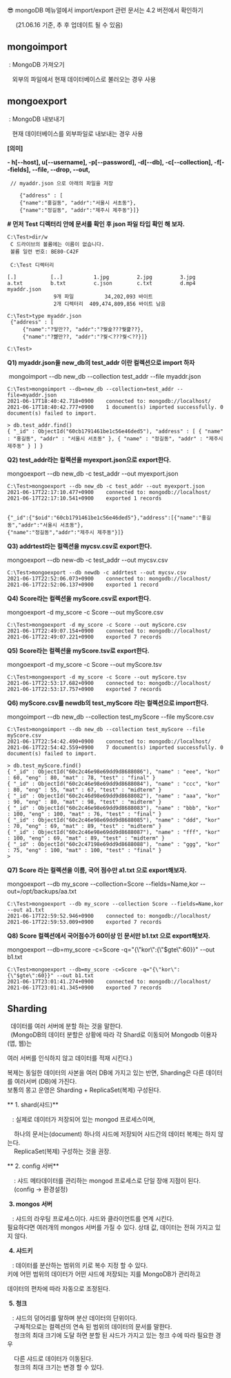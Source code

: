 😎 mongoDB 메뉴얼에서 import/export 관련 문서는 4.2 버전에서 확인하기

     (21.06.16 기준, 추 후 업데이트 될 수 있음)

## **mongoimport**

 : MongoDB 가져오기

   외부의 파일에서 현재 데이터베이스로 불러오는 경우 사용

## **mongoexport**

 : MongoDB 내보내기

   현재 데이터베이스를 외부파일로 내보내는 경우 사용

**\[의미\]**

  
**\- h\[--host\], u\[--username\], -p\[--password\], -d\[--db\], -c\[--collection\], -f\[--fields\], --file, --drop, --out,**

```
 // myaddr.json 으로 아래의 파일을 저장 
 
    {"address" : [
    {"name":"홍길동", "addr":"서울시 서초동"},
    {"name":"정길동", "addr":"제주시 제주동"}]}
```

**\# 먼저 Test 디렉터리 안에 문서를 확인 후 json 파일 타입 확인 해 보자.**

```
C:\Test>dir/w
 C 드라이브의 볼륨에는 이름이 없습니다.
 볼륨 일련 번호: BE80-C42F

 C:\Test 디렉터리

[.]           [..]          1.jpg         2.jpg         3.jpg
a.txt         b.txt         c.json        c.txt         d.mp4
myaddr.json
               9개 파일          34,202,093 바이트
               2개 디렉터리  409,474,809,856 바이트 남음

C:\Test>type myaddr.json
 {"address" : [
     {"name":"?띻만??, "addr":"?쒖슱???쒖큹??},
     {"name":"?뺢만??, "addr":"?쒖＜???쒖＜??}]}

C:\Test>
```

**Q1) myaddr.json을 new\_db의 test\_addr 이란 컬렉션으로 import 하자**

 mongoimport --db new\_db --collection test\_addr --file myaddr.json

```
C:\Test>mongoimport --db=new_db --collection=test_addr --file=myaddr.json
2021-06-17T18:40:42.718+0900    connected to: mongodb://localhost/
2021-06-17T18:40:42.777+0900    1 document(s) imported successfully. 0 document(s) failed to import.

> db.test_addr.find()
{ "_id" : ObjectId("60cb1791461be1c56e46ded5"), "address" : [ { "name" : "홍길동", "addr" : "서울시 서초동" }, { "name" : "정길동", "addr" : "제주시 제주동" } ] }
```

**Q2) test\_addr라는 컬렉션을 myexport.json으로 export한다.**

mongoexport --db new\_db -c test\_addr --out myexport.json

```
C:\Test>mongoexport --db new_db -c test_addr --out myexport.json
2021-06-17T22:17:10.477+0900    connected to: mongodb://localhost/
2021-06-17T22:17:10.541+0900    exported 1 records


{"_id":{"$oid":"60cb1791461be1c56e46ded5"},"address":[{"name":"홍길동","addr":"서울시 서초동"},
{"name":"정길동","addr":"제주시 제주동"}]}
```

  
**Q3) addrtest라는 컬렉션을 mycsv.csv로 export한다.**

  
mongoexport --db new-db -c test\_addr --out mycsv.csv

```
C:\Test>mongoexport --db newdb -c addrtest --out mycsv.csv
2021-06-17T22:52:06.073+0900    connected to: mongodb://localhost/
2021-06-17T22:52:06.137+0900    exported 1 record
```

  
**Q4) Score라는 컬렉션을 myScore.csv로 export한다.**

  
mongoexport -d my\_score -c Score --out myScore.csv

```
C:\Test>mongoexport -d my_score -c Score --out myScore.csv
2021-06-17T22:49:07.154+0900    connected to: mongodb://localhost/
2021-06-17T22:49:07.221+0900    exported 7 records
```

  
**Q5) Score라는 컬렉션을 myScore.tsv로 export한다.**

  
mongoexport -d my\_score -c Score --out myScore.tsv

```
C:\Test>mongoexport -d my_score -c Score --out myScore.tsv
2021-06-17T22:53:17.682+0900    connected to: mongodb://localhost/
2021-06-17T22:53:17.757+0900    exported 7 records
```

  
**Q6) myScore.csv를 newdb의 test\_myScore 라는 컬렉션으로 import한다.**

  
mongoimport --db new\_db --collection test\_myScore --file myScore.csv

```
C:\Test>mongoimport --db new_db --collection test_myScore --file myScore.csv
2021-06-17T22:54:42.490+0900    connected to: mongodb://localhost/
2021-06-17T22:54:42.559+0900    7 document(s) imported successfully. 0 document(s) failed to import.

> db.test_myScore.find()
{ "_id" : ObjectId("60c2c46e98e69dd9d8688086"), "name" : "eee", "kor" : 60, "eng" : 80, "mat" : 78, "test" : "final" }
{ "_id" : ObjectId("60c2c46e98e69dd9d8688084"), "name" : "ccc", "kor" : 80, "eng" : 55, "mat" : 67, "test" : "midterm" }
{ "_id" : ObjectId("60c2c46d98e69dd9d8688082"), "name" : "aaa", "kor" : 90, "eng" : 80, "mat" : 98, "test" : "midterm" }
{ "_id" : ObjectId("60c2c46e98e69dd9d8688083"), "name" : "bbb", "kor" : 100, "eng" : 100, "mat" : 76, "test" : "final" }
{ "_id" : ObjectId("60c2c46e98e69dd9d8688085"), "name" : "ddd", "kor" : 70, "eng" : 69, "mat" : 89, "test" : "midterm" }
{ "_id" : ObjectId("60c2c46e98e69dd9d8688087"), "name" : "fff", "kor" : 100, "eng" : 69, "mat" : 89, "test" : "midterm" }
{ "_id" : ObjectId("60c2c47198e69dd9d8688088"), "name" : "ggg", "kor" : 75, "eng" : 100, "mat" : 100, "test" : "final" }
>
```

  
**Q7) Score 라는 컬렉션을 이름, 국어 점수만 a1.txt 으로 export해보자.**

  
mongoexport --db my\_score --collection=Score --fields=Name,kor --out=/opt/backups/aa.txt

```
C:\Test>mongoexport --db my_score --collection Score --fields=Name,kor --out a1.txt
2021-06-17T22:59:52.946+0900    connected to: mongodb://localhost/
2021-06-17T22:59:53.009+0900    exported 7 records
```

  
  
**Q8) Score 컬렉션에서 국어점수가 60이상 인 문서만 b1.txt 으로 export해보자.**  
  
mongoexport --db=my\_score -c=Score -q="{\\"kor\\":{\\"$gte\\":60}}" --out b1.txt

```
C:\Test>mongoexport --db=my_score -c=Score -q="{\"kor\":{\"$gte\":60}}" --out b1.txt
2021-06-17T23:01:41.274+0900    connected to: mongodb://localhost/
2021-06-17T23:01:41.345+0900    exported 7 records
```

## **Sharding** 

  데이터를 여러 서버에 분할 하는 것을 말한다.  
  (MongoDB의 데이터 분할은 상황에 따라 각 Shard로 이동되어 Mongodb 이용자(앱, 웹)는

여러 서버를 인식하지 않고 데이터를 적재 시킨다.)  

복제는 동일한 데이터의 사본을 여러 DB에 가지고 있는 반면, Sharding은 다른 데이터를 여러서버 (DB)에 가진다.  
보통의 몽고 운영은 Sharding + ReplicaSet(복제) 구성된다.

  
** 1. shard(샤드)**

   : 실제로 데이터가 저장되어 있는 mongod 프로세스이며,

    하나의 문서는(document) 하나의 샤드에 저장되어 샤드간의 데이터 복제는 하지 않는다.  
    ReplicaSet(복제) 구성하는 것을 권장.  
  
** 2. config 서버**

    : 샤드 메타데이터를 관리하는 mongod 프로세스로 단일 장애 지점이 된다.  
    (config -> 환경설정)  
  
 **3\. mongos 서버**

   : 샤드의 라우팅 프로세스이다. 샤드와 클라이언트를 연계 시킨다.  
필요하다면 여러개의 mongos 서버를 가질 수 있다. 상태 값, 데이터는 전혀 가지고 있지 않다.  
  
 **4\. 샤드키**

   : 데이터를 분산하는 범위의 키로 복수 지정 할 수 있다.  
키에 어떤 범위의 데이터가 어떤 샤드에 저장되는 지를 MongoDB가 관리하고

데이터의 편차에 따라 자동으로 조정된다.  
  
 **5\. 청크**

   : 샤드의 덩어리를 말하며 분산 데이터의 단위이다.  
    구체적으로는 컬렉션의 연속 된 범위의 데이터의 문서를 말한다.  
    청크의 최대 크기에 도달 하면 분할 된 샤드가 가지고 있는 청크 수에 따라 필요한 경우

    다른 샤드로 데이터가 이동된다.  
    청크의 최대 크기는 변경 할 수 있다.
